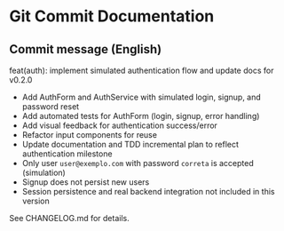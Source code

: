 # Git Commit Documentation

## Commit message (English)

feat(auth): implement simulated authentication flow and update docs for v0.2.0

- Add AuthForm and AuthService with simulated login, signup, and password reset
- Add automated tests for AuthForm (login, signup, error handling)
- Add visual feedback for authentication success/error
- Refactor input components for reuse
- Update documentation and TDD incremental plan to reflect authentication milestone
- Only user `user@exemplo.com` with password `correta` is accepted (simulation)
- Signup does not persist new users
- Session persistence and real backend integration not included in this version

See CHANGELOG.md for details.
